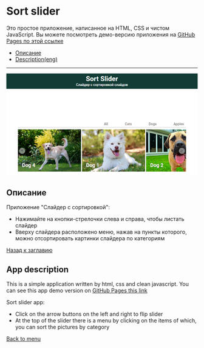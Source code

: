 # <a name='nav'>Sort slider</a>

Это простое приложение, написанное на HTML, CSS и чистом JavaScript. Вы можете посмотреть демо-версию приложения на [GitHub Pages по этой ссылке](https://voverg.github.io/50-simple-projects/sort-slider/ 'Посмотреть демо-версию')

- [Описание](#description)
- [Description(eng)](#description_eng)

---

![image](../main-project/img/sort-slider.png)

## <a name='description'>Описание</a>
Приложение "Слайдер с сортировкой":
- Нажимайте на кнопки-стрелочки слева и справа, чтобы листать слайдер
- Вверху слайдера расположено меню, нажав на пункты которого, можно отсортировать картинки слайдера по категориям

[Назад к заглавию](#nav)

## <a name='description_eng'>App description</a>
This is a simple application written by html, css and clean javascript. You can see this app demo version on [GitHub Pages this link](https://voverg.github.io/50-simple-projects/sort-slider/ 'Look at demo')

Sort slider app:
- Click on the arrow buttons on the left and right to flip slider
- At the top of the slider there is a menu by clicking on the items of which, you can sort the pictures by category

[Back to menu](#nav)
